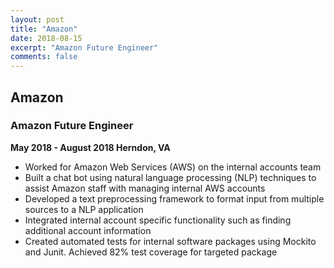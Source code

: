 ```yaml
---
layout: post
title: "Amazon"
date: 2018-08-15
excerpt: "Amazon Future Engineer"
comments: false
---
```


## Amazon ##
### Amazon Future Engineer ###

**May 2018 - August 2018 Herndon, VA**

*	Worked for Amazon Web Services (AWS) on the internal accounts team
* Built a chat bot using natural language processing (NLP) techniques to assist Amazon staff with managing internal AWS accounts
* Developed a text preprocessing framework to format input from multiple sources to a NLP application
*	Integrated internal account specific functionality such as finding additional account information
*	Created automated tests for internal software packages using Mockito and Junit. Achieved 82% test coverage for targeted package

